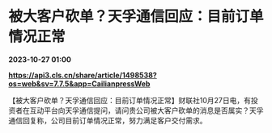 # 被大客户砍单？天孚通信回应：目前订单情况正常

**2023-10-27 01:00**

**https://api3.cls.cn/share/article/1498538?os=web&sv=7.7.5&app=CailianpressWeb**

【被大客户砍单？天孚通信回应：目前订单情况正常】财联社10月27日电，有投资者在互动平台向天孚通信提问，请问贵公司被大客户砍单的消息是否属实？天孚通信回复称，公司目前订单情况正常，努力满足客户交付需求。